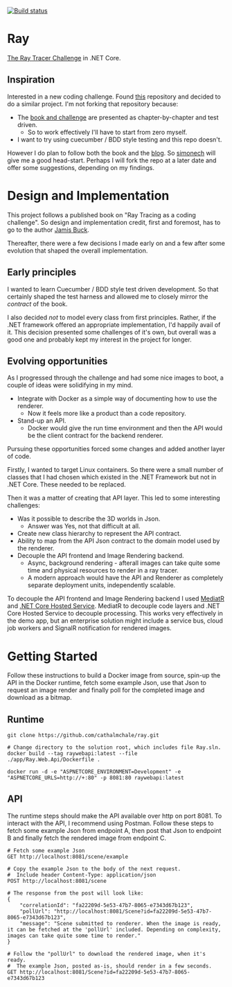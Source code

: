 [![Build status](https://saftrare.visualstudio.com/GitRnD/_apis/build/status/RayTest)](https://saftrare.visualstudio.com/GitRnD/_build/latest?definitionId=12)

# Ray

[The Ray Tracer Challenge](https://pragprog.com/book/jbtracer/the-ray-tracer-challenge) in .NET Core.


## Inspiration

Interested in a new coding challenge. Found [this](https://github.com/simonech/ray-tracer-challenge-netcore) repository and decided to do a similar project. I'm not forking that repository because:

* The [book and challenge](https://pragprog.com/book/jbtracer/the-ray-tracer-challenge) are presented as chapter-by-chapter and test driven.
    * So to work effectively I'll have to start from zero myself.
* I want to try using cuecumber / BDD style testing and this repo doesn't.

However I do plan to follow both the book and the [blog](https://codeclimber.net.nz/). So [simonech](https://github.com/simonech) will give me a good head-start. Perhaps I will fork the repo at a later date and offer some suggestions, depending on my findings.


# Design and Implementation

This project follows a published book on "Ray Tracing as a coding challenge". So design and implementation credit, first and foremost, has to go to the author [Jamis Buck](https://twitter.com/jamis?lang=en).

Thereafter, there were a few decisions I made early on and a few after some evolution that shaped the overall implementation.

## Early principles

I wanted to learn Cuecumber / BDD style test driven development. So that certainly shaped the test harness and allowed me to closely mirror the *contract* of the book.

I also decided *not* to model every class from first principles. Rather, if the .NET framework offered an appropriate implementation, I'd happily avail of it. This decision presented some challenges of it's own, but overall was a good one and probably kept my interest in the project for longer.

## Evolving opportunities

As I progressed through the challenge and had some nice images to boot, a couple of ideas were solidifying in my mind.

* Integrate with Docker as a simple way of documenting how to use the renderer.
    * Now it feels more like a product than a code repository.
* Stand-up an API.
    * Docker would give the run time environment and then the API would be the client contract for the backend renderer.
	
Pursuing these opportunities forced some changes and added another layer of code. 

Firstly, I wanted to target Linux containers. So there were a small number of classes that I had chosen which existed in the .NET Framework but not in .NET Core. These needed to be replaced.

Then it was a matter of creating that API layer. This led to some interesting challenges:

* Was it possible to describe the 3D worlds in Json.
    * Answer was Yes, not that difficult at all.
* Create new class hierarchy to represent the API contract.
* Ability to map from the API Json contract to the domain model used by the renderer.
* Decouple the API frontend and Image Rendering backend.
    * Async, background rendering - afterall images can take quite some time and physical resources to render in a ray tracer.
	* A modern approach would have the API and Renderer as completely separate deployment units, independently scalable.
	
To decouple the API frontend and Image Rendering backend I used [MediatR](https://github.com/jbogard/MediatR) and [.NET Core Hosted Service](https://docs.microsoft.com/en-us/dotnet/architecture/microservices/multi-container-microservice-net-applications/background-tasks-with-ihostedservice). MediatR to decouple code layers and .NET Core Hosted Service to decouple processing. This works very effectively in the demo app, but an enterprise solution might include a service bus, cloud job workers and SignalR notification for rendered images.


# Getting Started

Follow these instructions to build a Docker image from source, spin-up the API in the Docker runtime, fetch some example Json, use that Json to request an image render and finally poll for the completed image and download as a bitmap.

## Runtime

````
git clone https://github.com/cathalmchale/ray.git

# Change directory to the solution root, which includes file Ray.sln.
docker build --tag raywebapi:latest --file ./app/Ray.Web.Api/Dockerfile .

docker run -d -e "ASPNETCORE_ENVIRONMENT=Development" -e "ASPNETCORE_URLS=http://+:80" -p 8081:80 raywebapi:latest
````

## API

The runtime steps should make the API available over http on port 8081. To interact with the API, I recommend using Postman. Follow these steps to fetch some example Json from endpoint A, then post that Json to endpoint B and finally fetch the rendered image from endpoint C.

````
# Fetch some example Json
GET http://localhost:8081/scene/example

# Copy the example Json to the body of the next request.
#  Include header Content-Type: application/json
POST http://localhost:8081/scene

# The response from the post will look like:
{
    "correlationId": "fa22209d-5e53-47b7-8065-e7343d67b123",
    "pollUrl": "http://localhost:8081/Scene?id=fa22209d-5e53-47b7-8065-e7343d67b123",
    "message": "Scene submitted to renderer. When the image is ready, it can be fetched at the 'pollUrl' included. Depending on complexity, images can take quite some time to render."
}

# Follow the "pollUrl" to download the rendered image, when it's ready.
#  The example Json, posted as-is, should render in a few seconds.
GET http://localhost:8081/Scene?id=fa22209d-5e53-47b7-8065-e7343d67b123
````
